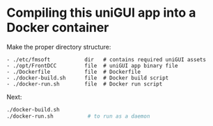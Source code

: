 # Compiling this uniGUI app into a Docker container

Make the proper directory structure:
```
- ./etc/fmsoft           dir   # contains required uniGUI assets
- ./opt/FrontDCC         file  # uniGUI app binary file
- ./Dockerfile           file  # Dockerfile
- ./docker-build.sh      file  # Docker build script
- ./docker-run.sh        file  # Docker run script
```

Next: 
```bash
./docker-build.sh
./docker-run.sh           # to run as a daemon
```
